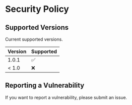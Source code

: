# Security Policy

## Supported Versions

Current supported versions.

| Version | Supported          |
| ------- | ------------------ |
| 1.0.1   | :white_check_mark: |
| < 1.0   | :x:                |

## Reporting a Vulnerability

If you want to report a vulnerability, please submit an issue.
